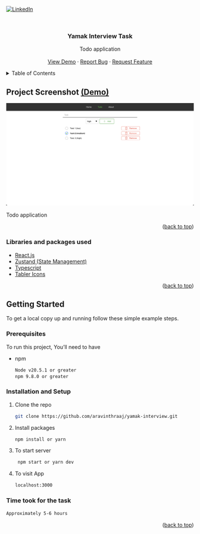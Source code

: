 <div id="top"></div>

[![LinkedIn][linkedin-shield]][linkedin-url]

<!-- PROJECT LOGO -->
<br />
<div align="center">

<h3 align="center">Yamak Interview Task</h3>

  <p align="center">
    Todo application
    <br />
    <br />
    <a href="https://yamak-interview.netlify.app/">View Demo</a>
    ·
    <a href="https://github.com/aravinthraaj/yamak-interview/issues">Report Bug</a>
    ·
    <a href="https://github.com/aravinthraaj/yamak-interview/issues">Request Feature</a>
  </p>
</div>

<!-- TABLE OF CONTENTS -->
<details>
  <summary>Table of Contents</summary>
  <ol>
    <li>
      <a href="#about-the-project">About The Project</a>
      <ul>
        <li><a href="#built-with">Libraries and packages used</a></li>
      </ul>
    </li>
    <li>
      <a href="#getting-started">Getting Started</a>
      <ul>
        <li><a href="#prerequisites">Prerequisites</a></li>
        <li><a href="#installation">Installation</a></li>
      </ul>
    </li>

  </ol>
</details>

<!-- ABOUT THE PROJECT -->

## Project Screenshot [(Demo)](https://yamak-interview.netlify.app/)

[![Product Name Screen Shot][product-screenshot]](https://yamak-interview.netlify.app/)

Todo application

<p align="right">(<a href="#top">back to top</a>)</p>

### Libraries and packages used

- [React.js](https://reactjs.org)
- [Zustand (State Management)](https://zustand-demo.pmnd.rs/)
- [Typescript](https://www.typescriptlang.org/)
- [Tabler Icons](https://tabler.io/)

<p align="right">(<a href="#top">back to top</a>)</p>

<!-- GETTING STARTED -->

## Getting Started

To get a local copy up and running follow these simple example steps.

### Prerequisites

To run this project, You’ll need to have

- npm
  ```sh
  Node v20.5.1 or greater
  npm 9.8.0 or greater
  ```

### Installation and Setup

1. Clone the repo
   ```sh
   git clone https://github.com/aravinthraaj/yamak-interview.git
   ```
2. Install packages
   ```sh
   npm install or yarn
   ```
3. To start server
   ```sh
    npm start or yarn dev
   ```
4. To visit App
   ```sh
   localhost:3000
   ```

### Time took for the task

```sh
Approximately 5-6 hours
```

<p align="right">(<a href="#top">back to top</a>)</p>

[linkedin-shield]: https://img.shields.io/badge/-LinkedIn-black.svg?style=for-the-badge&logo=linkedin&colorB=555
[linkedin-url]: https://linkedin.com/in/aravinthraaj
[product-screenshot]: Screenshot.png
